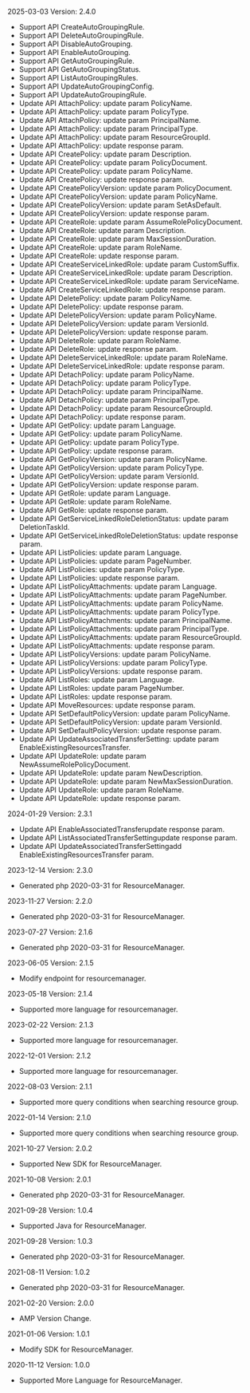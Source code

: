 2025-03-03 Version: 2.4.0
- Support API CreateAutoGroupingRule.
- Support API DeleteAutoGroupingRule.
- Support API DisableAutoGrouping.
- Support API EnableAutoGrouping.
- Support API GetAutoGroupingRule.
- Support API GetAutoGroupingStatus.
- Support API ListAutoGroupingRules.
- Support API UpdateAutoGroupingConfig.
- Support API UpdateAutoGroupingRule.
- Update API AttachPolicy: update param PolicyName.
- Update API AttachPolicy: update param PolicyType.
- Update API AttachPolicy: update param PrincipalName.
- Update API AttachPolicy: update param PrincipalType.
- Update API AttachPolicy: update param ResourceGroupId.
- Update API AttachPolicy: update response param.
- Update API CreatePolicy: update param Description.
- Update API CreatePolicy: update param PolicyDocument.
- Update API CreatePolicy: update param PolicyName.
- Update API CreatePolicy: update response param.
- Update API CreatePolicyVersion: update param PolicyDocument.
- Update API CreatePolicyVersion: update param PolicyName.
- Update API CreatePolicyVersion: update param SetAsDefault.
- Update API CreatePolicyVersion: update response param.
- Update API CreateRole: update param AssumeRolePolicyDocument.
- Update API CreateRole: update param Description.
- Update API CreateRole: update param MaxSessionDuration.
- Update API CreateRole: update param RoleName.
- Update API CreateRole: update response param.
- Update API CreateServiceLinkedRole: update param CustomSuffix.
- Update API CreateServiceLinkedRole: update param Description.
- Update API CreateServiceLinkedRole: update param ServiceName.
- Update API CreateServiceLinkedRole: update response param.
- Update API DeletePolicy: update param PolicyName.
- Update API DeletePolicy: update response param.
- Update API DeletePolicyVersion: update param PolicyName.
- Update API DeletePolicyVersion: update param VersionId.
- Update API DeletePolicyVersion: update response param.
- Update API DeleteRole: update param RoleName.
- Update API DeleteRole: update response param.
- Update API DeleteServiceLinkedRole: update param RoleName.
- Update API DeleteServiceLinkedRole: update response param.
- Update API DetachPolicy: update param PolicyName.
- Update API DetachPolicy: update param PolicyType.
- Update API DetachPolicy: update param PrincipalName.
- Update API DetachPolicy: update param PrincipalType.
- Update API DetachPolicy: update param ResourceGroupId.
- Update API DetachPolicy: update response param.
- Update API GetPolicy: update param Language.
- Update API GetPolicy: update param PolicyName.
- Update API GetPolicy: update param PolicyType.
- Update API GetPolicy: update response param.
- Update API GetPolicyVersion: update param PolicyName.
- Update API GetPolicyVersion: update param PolicyType.
- Update API GetPolicyVersion: update param VersionId.
- Update API GetPolicyVersion: update response param.
- Update API GetRole: update param Language.
- Update API GetRole: update param RoleName.
- Update API GetRole: update response param.
- Update API GetServiceLinkedRoleDeletionStatus: update param DeletionTaskId.
- Update API GetServiceLinkedRoleDeletionStatus: update response param.
- Update API ListPolicies: update param Language.
- Update API ListPolicies: update param PageNumber.
- Update API ListPolicies: update param PolicyType.
- Update API ListPolicies: update response param.
- Update API ListPolicyAttachments: update param Language.
- Update API ListPolicyAttachments: update param PageNumber.
- Update API ListPolicyAttachments: update param PolicyName.
- Update API ListPolicyAttachments: update param PolicyType.
- Update API ListPolicyAttachments: update param PrincipalName.
- Update API ListPolicyAttachments: update param PrincipalType.
- Update API ListPolicyAttachments: update param ResourceGroupId.
- Update API ListPolicyAttachments: update response param.
- Update API ListPolicyVersions: update param PolicyName.
- Update API ListPolicyVersions: update param PolicyType.
- Update API ListPolicyVersions: update response param.
- Update API ListRoles: update param Language.
- Update API ListRoles: update param PageNumber.
- Update API ListRoles: update response param.
- Update API MoveResources: update response param.
- Update API SetDefaultPolicyVersion: update param PolicyName.
- Update API SetDefaultPolicyVersion: update param VersionId.
- Update API SetDefaultPolicyVersion: update response param.
- Update API UpdateAssociatedTransferSetting: update param EnableExistingResourcesTransfer.
- Update API UpdateRole: update param NewAssumeRolePolicyDocument.
- Update API UpdateRole: update param NewDescription.
- Update API UpdateRole: update param NewMaxSessionDuration.
- Update API UpdateRole: update param RoleName.
- Update API UpdateRole: update response param.


2024-01-29 Version: 2.3.1
- Update API EnableAssociatedTransferupdate response param.
- Update API ListAssociatedTransferSettingupdate response param.
- Update API UpdateAssociatedTransferSettingadd EnableExistingResourcesTransfer param.


2023-12-14 Version: 2.3.0
- Generated php 2020-03-31 for ResourceManager.

2023-11-27 Version: 2.2.0
- Generated php 2020-03-31 for ResourceManager.

2023-07-27 Version: 2.1.6
- Generated php 2020-03-31 for ResourceManager.

2023-06-05 Version: 2.1.5
- Modify endpoint for resourcemanager.

2023-05-18 Version: 2.1.4
- Supported more language for resourcemanager.

2023-02-22 Version: 2.1.3
- Supported more language for resourcemanager.

2022-12-01 Version: 2.1.2
- Supported more language for resourcemanager.

2022-08-03 Version: 2.1.1
- Supported more query conditions when searching resource group.

2022-01-14 Version: 2.1.0
- Supported more query conditions when searching resource group.

2021-10-27 Version: 2.0.2
- Supported New SDK for ResourceManager.

2021-10-08 Version: 2.0.1
- Generated php 2020-03-31 for ResourceManager.

2021-09-28 Version: 1.0.4
- Supported Java for ResourceManager.

2021-09-28 Version: 1.0.3
- Generated php 2020-03-31 for ResourceManager.

2021-08-11 Version: 1.0.2
- Generated php 2020-03-31 for ResourceManager.

2021-02-20 Version: 2.0.0
- AMP Version Change.

2021-01-06 Version: 1.0.1
- Modify SDK for ResourceManager.

2020-11-12 Version: 1.0.0
- Supported More Language  for ResourceManager.


